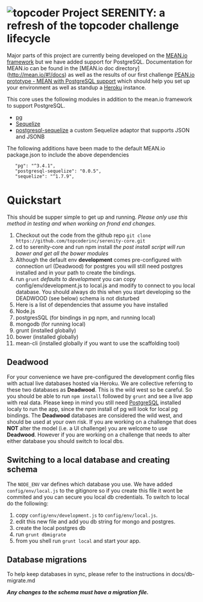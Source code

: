
# ![topcoder](http://www.topcoder.com/favicon.ico)  Project SERENITY: a refresh of the topcoder challenge lifecycle

Major parts of this project are currently being developed  on the [MEAN.io framework](http://mean.io/)
but we have added support for PostgreSQL.  Documentation for MEAN.io can be found in the [MEAN.io doc directory] (http://mean.io/#!/docs) as well as the results of our first challenge
[PEAN.io prototype - MEAN with PostgreSQL support](http://www.topcoder.com/challenge-details/30045010) which should help you set up your environment as well as standup a [Heroku](heroku.com) instance.

This core uses the following modules in addition to the mean.io framework to support PostgreSQL.

 * [pg](https://www.npmjs.org/package/pg)
 * [Sequelize](http://sequelizejs.com)
 *  [postgresql-sequelize](https://www.npmjs.org/package/postgresql-sequelize)  a custom Sequelize adaptor that supports JSON and JSONB

 The following additions have been made to the default MEAN.io package.json to include the above dependencies
 ```
    "pg": "^3.4.1",
    "postgresql-sequelize": "0.0.5",
    "sequelize": "^1.7.9",
  ```

# Quickstart
This should be supper simple to get up and running.  *Please only use this method in testing and when working on frond end changes.*

1.  Checkout out the code from the github repo `git clone https://github.com/topcoderinc/serenity-core.git`
2.  cd to serenity-core and run npm install  *the post install script will run bower and get all the bower modules*
3.  Although the default env **development** comes pre-configured with connection url (Deadwood) for postgres you will still need postgres installed and in your path to create the bindings.
4.  run `grunt`  *defaults to development* you can copy config/env/development.js to local.js and modify to connect to you local database.   You should always do this when you start developing so the DEADWOOD (see below) schema is not disturbed
5. Here is a list of dependencies that assume you have installed
  1. Node.js
  2. postgresSQL (for bindings in pg npm, and running local)
  3. mongodb (for running local)
  4. grunt (installed globally)
  5. bower (installed globally)
  6. mean-cli (installed globally if you want to use the scaffolding tool)

## Deadwood
For your convenience we have pre-configured the development config files with actual live databases hosted via Heroku.  We are collective referring to these two databases as **Deadwood**.  This is the wild west so be careful.
So you should be  able to run `npm install`  followed by `grunt` and see a live app with real data.  Please keep in mind you still need [PostgreSQL](http://www.postgresql.org/download/)
installed localy to run the app, since the npm install of pg will look for local pg bindings. The **Deadwood** databases are considered the wild west, and should be used at your own risk. If you are working
on a challenge that does **NOT** alter the model (i.e. a UI challenge) you are welcome to use **Deadwood**. However if you are working on a challenge that needs to alter either database you should switch to  local dbs.

## Switching to a local database and creating schema
The `NODE_ENV` var defines which database you use. We have added `config/env/local.js` to the gitignore so if you create this file it wont be commited and you can secure you local db credentials. To switch to local do the following:

1. copy `config/env/development.js` to `config/env/local.js`.
1. edit this new file and add you db string for mongo and postgres.
1. create the local postgres db
1. run `grunt dbmigrate`
1. from you shell run `grunt local` and start your app.

## Database migrations

To help keep databases in sync, please refer to the instructions in docs/db-migrate.md

***Any changes to the schema must have a migration file.***
